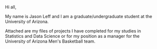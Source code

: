 Hi all,

My name is Jason Leff and I am a graduate/undergraduate student at the University of Arizona. 

Attached are my files of projects I have completed for my studies in Statistics and Data Science or for my position as a manager for the University of Arizona Men's Basketball team.
